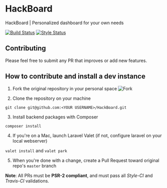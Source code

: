 # HackBoard
HackBoard | Personalized dashboard for your own needs

[![Build Status](https://travis-ci.org/SPHackers/HackBoard.svg?branch=master)](https://travis-ci.org/SPHackers/HackBoard)
[![Style Status](https://styleci.io/repos/65632396/shield)](https://styleci.io/repos/65632396/shield)

## Contributing

Please feel free to submit any PR that improves or add new features.

## How to contribute and install a dev instance
 
 1. Fork the original repository in your personal space
  ![Fork](http://i.imgur.com/YwMGlwg.png)

 2. Clone the repository on your machine
 
  `git clone git@github.com:<YOUR USERNAME>/HackBoard.git`

 3. Install backend packages with Composer

  `composer install`
  
 4. If you're on a Mac, launch Laravel Valet (if not, configure laravel on your local webserver)
 
  `valet install` and `valet park`
 
 5. When you're done with a change, create a Pull Request toward original repo's `master` branch
 
**Note**: All PRs must be **PSR-2 compliant**, and must pass all *Style-CI* and *Travis-CI* validations.
